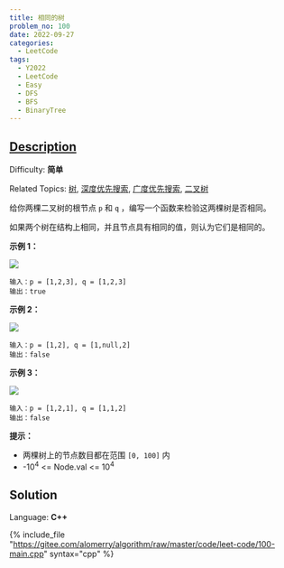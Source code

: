 ```yaml
---
title: 相同的树
problem_no: 100
date: 2022-09-27
categories:
  - LeetCode
tags:
  - Y2022
  - LeetCode
  - Easy
  - DFS
  - BFS
  - BinaryTree
---
```


## [Description](https://leetcode.cn/problems/same-tree/)

Difficulty: **简单**

Related Topics: [树](https://leetcode.cn/tag/tree/), [深度优先搜索](https://leetcode.cn/tag/depth-first-search/), [广度优先搜索](https://leetcode.cn/tag/breadth-first-search/), [二叉树](https://leetcode.cn/tag/binary-tree/)


给你两棵二叉树的根节点 `p` 和 `q` ，编写一个函数来检验这两棵树是否相同。

如果两个树在结构上相同，并且节点具有相同的值，则认为它们是相同的。

**示例 1：**

![](https://assets.leetcode.com/uploads/2020/12/20/ex1.jpg)

```
输入：p = [1,2,3], q = [1,2,3]
输出：true
```

**示例 2：**

![](https://assets.leetcode.com/uploads/2020/12/20/ex2.jpg)

```
输入：p = [1,2], q = [1,null,2]
输出：false
```

**示例 3：**

![](https://assets.leetcode.com/uploads/2020/12/20/ex3.jpg)

```
输入：p = [1,2,1], q = [1,1,2]
输出：false
```

**提示：**

*   两棵树上的节点数目都在范围 `[0, 100]` 内
*   -10<sup>4</sup> <= Node.val <= 10<sup>4</sup>


## Solution

Language: **C++**

{% include_file "https://gitee.com/alomerry/algorithm/raw/master/code/leet-code/100-main.cpp" syntax="cpp" %}
